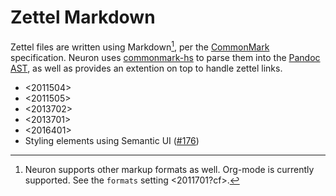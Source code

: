 # Zettel Markdown

Zettel files are written using Markdown[^other], per the [CommonMark](https://commonmark.org/) specification. Neuron uses [commonmark-hs](https://github.com/jgm/commonmark-hs) to parse them into the [Pandoc AST](https://pandoc.org/using-the-pandoc-api.html), as well as provides an extention on top to handle zettel links.

* <2011504>
* <2011505>
* <2013702> 
* <2013701> 
* <2016401>
* Styling elements using Semantic UI ([#176](https://github.com/srid/neuron/issues/176))

[^other]: Neuron supports other markup formats as well. Org-mode is currently supported. See the `formats` setting <2011701?cf>.
